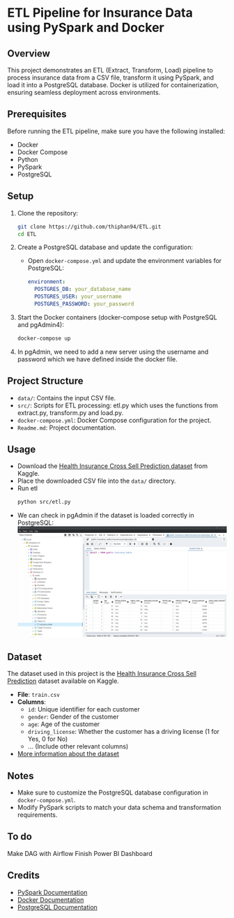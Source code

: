 # ETL Pipeline for Insurance Data using PySpark and Docker

## Overview

This project demonstrates an ETL (Extract, Transform, Load) pipeline to process insurance data from a CSV file, transform it using PySpark, and load it into a PostgreSQL database. Docker is utilized for containerization, ensuring seamless deployment across environments.

## Prerequisites

Before running the ETL pipeline, make sure you have the following installed:

- Docker
- Docker Compose
- Python
- PySpark
- PostgreSQL

## Setup

1. Clone the repository:

    ```bash
    git clone https://github.com/thiphan94/ETL.git
    cd ETL
    ```

2. Create a PostgreSQL database and update the configuration:

    - Open `docker-compose.yml` and update the environment variables for PostgreSQL:
    
        ```yaml
        environment:
          POSTGRES_DB: your_database_name
          POSTGRES_USER: your_username
          POSTGRES_PASSWORD: your_password
        ```
3. Start the Docker containers (docker-compose setup with PostgreSQL and pgAdmin4):

    ```bash
    docker-compose up 
    ```

4. In pgAdmin, we need to add a new server using the username and password which we have defined inside the docker file. 

## Project Structure

- `data/`: Contains the input CSV file.
- `src/`: Scripts for ETL processing: etl.py which uses the functions from extract.py, transform.py and load.py.
- `docker-compose.yml`: Docker Compose configuration for the project.
- `Readme.md`: Project documentation.

## Usage

- Download the [Health Insurance Cross Sell Prediction dataset](https://www.kaggle.com/datasets/anmolkumar/health-insurance-cross-sell-prediction?select=train.csv) from Kaggle.
- Place the downloaded CSV file into the `data/` directory.
- Run etl 
    ```bash
    python src/etl.py
    ```
- We can check in pgAdmin if the dataset is loaded correctly in PostgreSQL:
![Alt text](img/pgadmin.png "pgAdmin")
## Dataset

The dataset used in this project is the [Health Insurance Cross Sell Prediction](https://www.kaggle.com/datasets/anmolkumar/health-insurance-cross-sell-prediction?select=train.csv) dataset available on Kaggle. 

- **File**: `train.csv`
- **Columns**: 
  - `id`: Unique identifier for each customer
  - `gender`: Gender of the customer
  - `age`: Age of the customer
  - `driving_license`: Whether the customer has a driving license (1 for Yes, 0 for No)
  - ... (Include other relevant columns)
- [More information about the dataset](https://www.kaggle.com/datasets/anmolkumar/health-insurance-cross-sell-prediction/data)

## Notes

- Make sure to customize the PostgreSQL database configuration in `docker-compose.yml`.
- Modify PySpark scripts to match your data schema and transformation requirements.

## To do
Make DAG with Airflow
Finish Power BI Dashboard
## Credits

- [PySpark Documentation](https://spark.apache.org/docs/latest/sql-getting-started.html)
- [Docker Documentation](https://docs.docker.com/)
- [PostgreSQL Documentation](https://www.postgresql.org/docs/)
